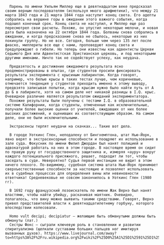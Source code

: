       Парень по имени Уильям Миллер еще в девятнадцатом веке предсказал своим верным последователям (используя много арифметики), что между 21 марта 1843 года и 21 марта 1844 года наступит конец света. Его адепты собрались на вершине горы в ожидании этого важного события, когда подошел конечный срок. Конец света не наступил, и Миллер еще раз пересмотрел свои расчеты. Похоже, он упустил некоторые мелочи, и новая дата была назначена на 22 октября 1844 года. Болваны снова собрались в ожидании, и когда предсказание снова не сбылось, некоторые из них покинули группу. Но не все. Сегодня, больше чем через 135 лет после фиаско, миллериты все еще с нами, проповедуют конец света и предупреждают о гибели. Но теперь они известны как адвентисты Церкви Седьмого Дня или Адвентистская Христианская церковь, и под некоторыми другими именами. Ничто так не содействует успеху, как неудача.

      Предвзятость и достижение ожидаемого результата ясно продемонстрированы в опытах, где студентов просили фиксировать результаты эксперимента с крысиным лабиринтом. Когда говорят, например, что белые крысы в таких тестах лучше, чем коричневые, отмечается тенденция у студентов приходить именно к этому выводу, предвзято записывая попытки, когда крысам нужно было найти путь от А до Б в лабиринте, хотя на самом деле нет никакой разницы в I.Q. крыс. Очевидное различие является результатом ожиданий экспериментатора.
      Похожие результаты были получены с тестами I.Q. в образовательной системе Калифорнии, когда студенты, отмеченные как исключительные, получали более высокие оценки от учителей, ожидавших от них более высоких достижений, и оценивших их соответствующим образом. На самом деле, они не были исключительными.

      Экстрасенсы терпят неудачи на скачках... Такие вот дела.

      В городе Уоткинс Глен, неподалеку от Бингхемптона, штат Нью-Йорк, явно верят в экстрасенсорные способности и поощряют их использование в зале суда. Фокусник по имени Филип Джордан был нанят полицией и адвокатурой работать на них в этом городе. В настоящее время он сидит по правую руку от государственного защитника и, измеряя «ауру» вокруг каждого потенциального присяжного, решает, подходит ли тот, чтобы заседать в суде. Невероятно? Судья первой инстанции не видит в этом ничего плохого. По-видимому, судебная система штата Нью-Йорк принимает сверхъестественные способности за настоящие и позволяет использовать их в судебных процессах для определения вины или невиновности ответчика! Средневековье не совсем закончилось в Уоткинс Глен (1980 гг).

      В 1692 году французский лозоискатель по имени Жак Вернэ был нанят властями, чтобы найти убийцу, раскачивая маятник. Очевидно, полагалось, что вину можно выявить такими средствами. Говорят, Вернэ привел представителей власти к девятнадцатилетнему горбуну, которого впоследствии колесовали.

      Homo vult decipi; decipiatur — желающие быть обманутыми должны быть обмануты (лат.)
      Сестры Фокс — сыграли ключевую роль в становлении и развитии спиритуализма (щелкали суставами больших пальцев ног имитируя вызванных духов). https://www.livejournal.com/away?to=https%3A%2F%2Fru.wikipedia.org%2Fwiki%2F%25D0%25A1%25D1%2591%25D1%2581%25D1%2582%25D1%2580%25D1%258B_%25D0%25A4%25D0%25BE%25D0%25BA%25D1%2581
